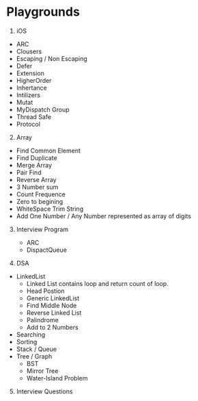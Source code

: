 # Playgrounds

1. iOS
  - ARC
  - Clousers 
  - Escaping / Non Escaping 
  - Defer
  - Extension 
  - HigherOrder
  - Inhertance 
  - Intilizers 
  - Mutat
  - MyDispatch Group 
  - Thread Safe 
  - Protocol
  
2. Array 
  - Find Common Element 
  - Find Duplicate 
  - Merge Array 
  - Pair Find
  - Reverse Array
  - 3 Number sum
  - Count Frequence
  - Zero to begining 
  - WhiteSpace Trim String 
  - Add One Number / Any Number represented as array of digits

3. Interview Program 
    - ARC
    - DispactQueue

4. DSA
  - LinkedList
    - Linked List contains loop and return count of loop.
    - Head Postion 
    - Generic LinkedList
    - Find Middle Node
    - Reverse Linked List
    - Palindrome
    - Add to 2 Numbers 
  - Searching 
  - Sorting 
  - Stack / Queue 
  - Tree / Graph
    - BST
    - Mirror Tree
    - Water-Island Problem

5. Interview Questions
